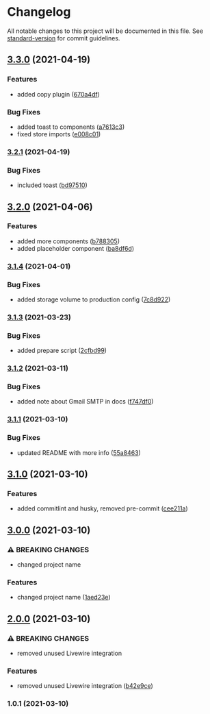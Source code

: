 # Changelog

All notable changes to this project will be documented in this file. See [standard-version](https://github.com/conventional-changelog/standard-version) for commit guidelines.

## [3.3.0](https://github.com/riteable/staravel/compare/v3.2.1...v3.3.0) (2021-04-19)


### Features

* added copy plugin ([670a4df](https://github.com/riteable/staravel/commit/670a4dfaaab1d4ffdbd0cf3ac7a0ac846640b8e0))


### Bug Fixes

* added toast to components ([a7613c3](https://github.com/riteable/staravel/commit/a7613c341b98fc39cebdb1513fe7f5ddc9d86dd9))
* fixed store imports ([e008c01](https://github.com/riteable/staravel/commit/e008c01272abc45bdb4d2d416fedf849ffe4de35))

### [3.2.1](https://github.com/riteable/staravel/compare/v3.2.0...v3.2.1) (2021-04-19)


### Bug Fixes

* included toast ([bd97510](https://github.com/riteable/staravel/commit/bd975102d199e2fedc4b12add809a763bac0d824))

## [3.2.0](https://github.com/riteable/staravel/compare/v3.1.4...v3.2.0) (2021-04-06)


### Features

* added more components ([b788305](https://github.com/riteable/staravel/commit/b788305392e34b0f0fc5ba0de7e40950aa238bf8))
* added placeholder component ([ba8df6d](https://github.com/riteable/staravel/commit/ba8df6d27e818ef69a318d60e7e98886b6c0e303))

### [3.1.4](https://github.com/riteable/staravel/compare/v3.1.3...v3.1.4) (2021-04-01)


### Bug Fixes

* added storage volume to production config ([7c8d922](https://github.com/riteable/staravel/commit/7c8d922d2a067a87a2d89a7ba04d241acabb92b5))

### [3.1.3](https://github.com/riteable/staravel/compare/v3.1.2...v3.1.3) (2021-03-23)


### Bug Fixes

* added prepare script ([2cfbd99](https://github.com/riteable/staravel/commit/2cfbd99829fb03e2ff288bf3f1937be3f3d3262d))

### [3.1.2](https://github.com/riteable/staravel/compare/v3.1.1...v3.1.2) (2021-03-11)


### Bug Fixes

* added note about Gmail SMTP in docs ([f747df0](https://github.com/riteable/staravel/commit/f747df05a4f4348d17da83171e346c2c8e659c73))

### [3.1.1](https://github.com/riteable/staravel/compare/v3.1.0...v3.1.1) (2021-03-10)


### Bug Fixes

* updated README with more info ([55a8463](https://github.com/riteable/staravel/commit/55a8463562af1162018d080c18673278c5c4bf0e))

## [3.1.0](https://github.com/riteable/staravel/compare/v3.0.0...v3.1.0) (2021-03-10)


### Features

* added commitlint and husky, removed pre-commit ([cee211a](https://github.com/riteable/staravel/commit/cee211afd076afc31e2cd2ac2431574e08757088))

## [3.0.0](https://github.com/riteable/staravel/compare/v2.0.0...v3.0.0) (2021-03-10)


### ⚠ BREAKING CHANGES

* changed project name

### Features

* changed project name ([1aed23e](https://github.com/riteable/staravel/commit/1aed23ea848ba6a5773da1e2b718e1af932343e1))

## [2.0.0](https://github.com/riteable/larawire/compare/v1.0.1...v2.0.0) (2021-03-10)


### ⚠ BREAKING CHANGES

* removed unused Livewire integration

### Features

* removed unused Livewire integration ([b42e9ce](https://github.com/riteable/larawire/commit/b42e9cee4980ffe782e27edfdb988b124850f128))

### 1.0.1 (2021-03-10)
